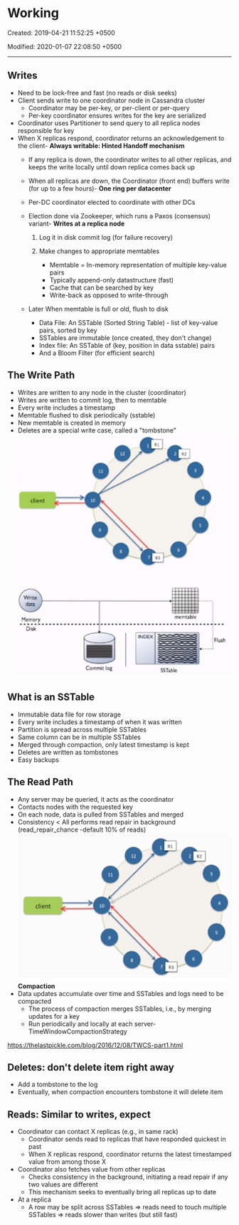 # Working

Created: 2019-04-21 11:52:25 +0500

Modified: 2020-01-07 22:08:50 +0500

---

## Writes

- Need to be lock-free and fast (no reads or disk seeks)
- Client sends write to one coordinator node in Cassandra cluster
  - Coordinator may be per-key, or per-client or per-query
  - Per-key coordinator ensures writes for the key are serialized
- Coordinator uses Partitioner to send query to all replica nodes responsible for key
- When X replicas respond, coordinator returns an acknowledgement to the client-  **Always writable: Hinted Handoff mechanism**
  - If any replica is down, the coordinator writes to all other replicas, and keeps the write locally until down replica comes back up
  - When all replicas are down, the Coordinator (front end) buffers write (for up to a few hours)-  **One ring per datacenter**
  - Per-DC coordinator elected to coordinate with other DCs
  - Election done via Zookeeper, which runs a Paxos (consensus) variant-  **Writes at a replica node**

    1. Log it in disk commit log (for failure recovery)

    2. Make changes to appropriate memtables
        - Memtable = In-memory representation of multiple key-value pairs
        - Typically append-only datastructure (fast)
        - Cache that can be searched by key
        - Write-back as opposed to write-through
  - Later When memtable is full or old, flush to disk
    - Data File: An SSTable (Sorted String Table) - list of key-value pairs, sorted by key
    - SSTables are immutable (once created, they don't change)
    - Index file: An SSTable of (key, position in data sstable) pairs
    - And a Bloom Filter (for efficient search)

## The Write Path

- Writes are written to any node in the cluster (coordinator)
- Writes are written to commit log, then to memtable
- Every write includes a timestamp
- Memtable flushed to disk periodically (sstable)
- New memtable is created in memory
- Deletes are a special write case, called a "tombstone"
![image](media/Cassandra_Working-image1.png)

## What is an SSTable

- Immutable data file for row storage
- Every write includes a timestamp of when it was written
- Partition is spread across multiple SSTables
- Same column can be in multiple SSTables
- Merged through compaction, only latest timestamp is kept
- Deletes are written as tombstones
- Easy backups

## The Read Path

- Any server may be queried, it acts as the coordinator
- Contacts nodes with the requested key
- On each node, data is pulled from SSTables and merged
- Consistency < All performs read repair in background (read_repair_chance -default 10% of reads)
![image](media/Cassandra_Working-image2.png)**Compaction**
- Data updates accumulate over time and SSTables and logs need to be compacted
  - The process of compaction merges SSTables, i.e., by merging updates for a key
  - Run periodically and locally at each server-  TimeWindowCompactionStrategy

<https://thelastpickle.com/blog/2016/12/08/TWCS-part1.html>

## Deletes: don't delete item right away

- Add a tombstone to the log
- Eventually, when compaction encounters tombstone it will delete item

## Reads: Similar to writes, expect

- Coordinator can contact X replicas (e.g., in same rack)
  - Coordinator sends read to replicas that have responded quickest in past
  - When X replicas respond, coordinator returns the latest timestamped value from among those X
- Coordinator also fetches value from other replicas
  - Checks consistency in the background, initiating a read repair if any two values are different
  - This mechanism seeks to eventually bring all replicas up to date
- At a replica
  - A row may be split across SSTables => reads need to touch multiple SSTables => reads slower than writes (but still fast)
